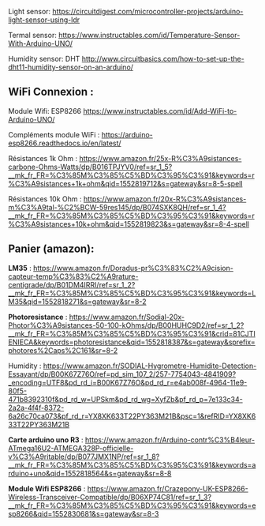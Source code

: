 Light sensor: https://circuitdigest.com/microcontroller-projects/arduino-light-sensor-using-ldr

Termal sensor: https://www.instructables.com/id/Temperature-Sensor-With-Arduino-UNO/

Humidity sensor: DHT http://www.circuitbasics.com/how-to-set-up-the-dht11-humidity-sensor-on-an-arduino/

## WiFi Connexion :
Module Wifi: ESP8266 https://www.instructables.com/id/Add-WiFi-to-Arduino-UNO/

Compléments module WiFi : https://arduino-esp8266.readthedocs.io/en/latest/

Résistances 1k Ohm : https://www.amazon.fr/25x-R%C3%A9sistances-carbone-Ohms-Watts/dp/B016TPJYV0/ref=sr_1_5?__mk_fr_FR=%C3%85M%C3%85%C5%BD%C3%95%C3%91&keywords=r%C3%A9sistances+1k+ohm&qid=1552819712&s=gateway&sr=8-5-spell

Résistances 10k Ohm : https://www.amazon.fr/20x-R%C3%A9sistances-m%C3%A9tal-%C2%BCW-59res145/dp/B074SXK8QH/ref=sr_1_4?__mk_fr_FR=%C3%85M%C3%85%C5%BD%C3%95%C3%91&keywords=r%C3%A9sistances+10k+ohm&qid=1552819823&s=gateway&sr=8-4-spell

## Panier (amazon): 

__LM35__ : https://www.amazon.fr/Doradus-pr%C3%83%C2%A9cision-capteur-temp%C3%83%C2%A9rature-centigrade/dp/B01DM4IRRI/ref=sr_1_2?__mk_fr_FR=%C3%85M%C3%85%C5%BD%C3%95%C3%91&keywords=LM35&qid=1552818271&s=gateway&sr=8-2

__Photoresistance__ : https://www.amazon.fr/Sodial-20x-Photor%C3%A9sistances-50-100-kOhms/dp/B00HUHC9D2/ref=sr_1_2?__mk_fr_FR=%C3%85M%C3%85%C5%BD%C3%95%C3%91&crid=81CJTIENIECA&keywords=photoresistance&qid=1552818387&s=gateway&sprefix=photores%2Caps%2C161&sr=8-2

Humidity : https://www.amazon.fr/SODIAL-Hygrometre-Humidite-Detection-Essayant/dp/B00K67Z76O/ref=pd_sim_107_2/257-7754043-4841909?_encoding=UTF8&pd_rd_i=B00K67Z76O&pd_rd_r=e4ab008f-4964-11e9-80f5-471b8392310f&pd_rd_w=UPSkm&pd_rd_wg=XyfZb&pf_rd_p=7e133c34-2a2a-4f4f-8372-6a26c70ca073&pf_rd_r=YX8XK633T22PY363M21B&psc=1&refRID=YX8XK633T22PY363M21B

__Carte arduino uno R3__ : https://www.amazon.fr/Arduino-contr%C3%B4leur-ATmega16U2-ATMEGA328P-officielle-v%C3%A9ritable/dp/B077JMX1NP/ref=sr_1_8?__mk_fr_FR=%C3%85M%C3%85%C5%BD%C3%95%C3%91&keywords=arduino+uno&qid=1552818564&s=gateway&sr=8-8

__Module Wifi ESP8266__ : https://www.amazon.fr/Crazepony-UK-ESP8266-Wireless-Transceiver-Compatible/dp/B06XP74C81/ref=sr_1_3?__mk_fr_FR=%C3%85M%C3%85%C5%BD%C3%95%C3%91&keywords=esp8266&qid=1552830681&s=gateway&sr=8-3
